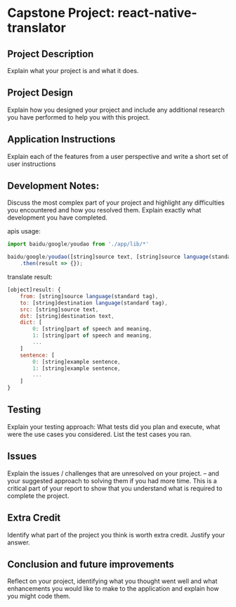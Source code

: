 # Capstone Project: react-native-translator

## Project Description
Explain what your project is and what it does.

## Project Design
Explain how you designed your project  and include any additional research you have performed to help you with this project.

## Application Instructions
Explain each of the features from a user perspective and write a short set of user instructions

## Development Notes:
Discuss the most complex part of your project and highlight any difficulties you encountered and how you resolved them. Explain exactly what development you have completed.

apis usage:
```javascript
import baidu/google/youdao from './app/lib/*'

baidu/google/youdao([string]source text, [string]source language(standard tag), [string]destination language(standard tag))
    .then(result => {});
```

translate result:
```javascript
[object]result: {
    from: [string]source language(standard tag),
    to: [string]destination language(standard tag),
    src: [string]source text,
    dst: [string]destination text,
    dict: [
        0: [string]part of speech and meaning,
        1: [string]part of speech and meaning,
        ...
    ]
    sentence: [
        0: [string]example sentence,
        1: [string]example sentence,
        ...
    ]
}
```

## Testing
Explain your testing approach: What tests did you plan and execute, what were the use cases you considered. List the test cases you ran.

## Issues
Explain the issues / challenges that are unresolved on your project. – and your suggested approach to solving them if you had more time. This is a critical part of your report to show that you understand what is required to complete the project.

## Extra Credit
Identify what part of the project you think is worth extra credit. Justify your answer.

## Conclusion and future improvements
Reflect on your project, identifying what you thought went well and what enhancements you would like to make to the application and explain how you might code them.